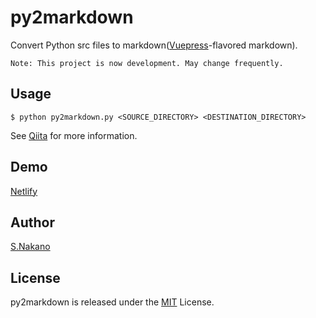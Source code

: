# py2markdown

Convert Python src files to markdown([Vuepress](https://v1.vuepress.vuejs.org/)-flavored markdown).

```
Note: This project is now development. May change frequently.
```

## Usage
```
$ python py2markdown.py <SOURCE_DIRECTORY> <DESTINATION_DIRECTORY>
```

See [Qiita]() for more information.

## Demo
[Netlify](https://py2markdown.netlify.com/)

## Author
[S.Nakano](https://github.com/sumeshi)

## License
py2markdown is released under the [MIT]() License.